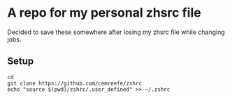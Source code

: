 # A repo for my personal zhsrc file

Decided to save these somewhere after losing my zhsrc file while changing jobs.

## Setup

```
cd
git clone https://github.com/cemreefe/zshrc
echo "source $(pwd)/zshrc/.user_defined" >> ~/.zshrc
```
